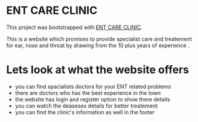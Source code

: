 # ENT CARE CLINIC

This project was bootstrapped with [ENT CARE CLINIC](https://github.com/facebook/create-react-app).

This is a website which promises to provide specialist care and treatement for ear, nose and throat by drawing from the 10 plus years of experience .

# Lets look at what the website offers

- you can find spacialists doctors for your ENT related problems
- there are doctors who has the best experience in the town
- the website has login and register option to show there details
- you can watch the deaseses details for better treatement
- you can find the clinic's information as well in the footer
